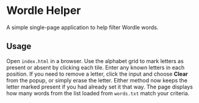 # Wordle Helper

A simple single-page application to help filter Wordle words.

## Usage

Open `index.html` in a browser. Use the alphabet grid to mark letters as present or absent by clicking each tile. Enter any known letters in each position. If you need to remove a letter, click the input and choose **Clear** from the popup, or simply erase the letter. Either method now keeps the letter marked present if you had already set it that way. The page displays how many words from the list loaded from `words.txt` match your criteria.
